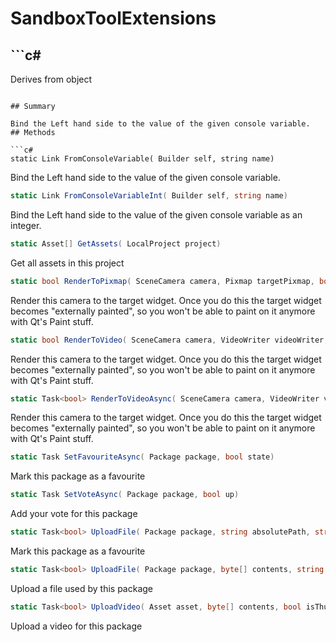 # SandboxToolExtensions

## ```c#
Derives from object
```

## Summary

Bind the Left hand side to the value of the given console variable.
## Methods

```c#
static Link FromConsoleVariable( Builder self, string name) 
```
Bind the Left hand side to the value of the given console variable.
```c#
static Link FromConsoleVariableInt( Builder self, string name) 
```
Bind the Left hand side to the value of the given console variable as an integer.
```c#
static Asset[] GetAssets( LocalProject project) 
```
Get all assets in this project
```c#
static bool RenderToPixmap( SceneCamera camera, Pixmap targetPixmap, bool async = false) 
```
Render this camera to the target widget. Once you do this the target widget becomes "externally painted", so you
won't be able to paint on it anymore with Qt's Paint stuff.
```c#
static bool RenderToVideo( SceneCamera camera, VideoWriter videoWriter, TimeSpan? time = null) 
```
Render this camera to the target widget. Once you do this the target widget becomes "externally painted", so you
won't be able to paint on it anymore with Qt's Paint stuff.
```c#
static Task<bool> RenderToVideoAsync( SceneCamera camera, VideoWriter videoWriter, TimeSpan? time = null) 
```
Render this camera to the target widget. Once you do this the target widget becomes "externally painted", so you
won't be able to paint on it anymore with Qt's Paint stuff.
```c#
static Task SetFavouriteAsync( Package package, bool state) 
```
Mark this package as a favourite
```c#
static Task SetVoteAsync( Package package, bool up) 
```
Add your vote for this package
```c#
static Task<bool> UploadFile( Package package, string absolutePath, string relativePath, Callback progress, CancellationToken token = null) 
```
Mark this package as a favourite
```c#
static Task<bool> UploadFile( Package package, byte[] contents, string relativePath, Callback progress, CancellationToken token = null) 
```
Upload a file used by this package
```c#
static Task<bool> UploadVideo( Asset asset, byte[] contents, bool isThumbVideo, bool hidden = false, string tag = null, Callback progress = null, CancellationToken token = null) 
```
Upload a video for this package

